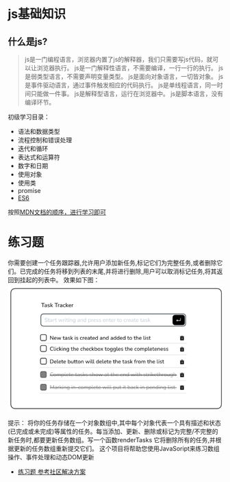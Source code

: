 # js基础知识
## 什么是js?
> js是一门编程语言，浏览器内置了js的解释器，我们只需要写js代码，就可以让浏览器执行。
> js是一门解释性语言，不需要编译，一行一行的执行。
> js是弱类型语言，不需要声明变量类型。
> js是面向对象语言，一切皆对象。
> js是事件驱动语言，通过事件触发相应的代码执行。
> js是单线程语言，同一时间只能做一件事。
> js是解释型语言，运行在浏览器中。
> js是脚本语言，没有编译环节。

初级学习目录：
* 语法和数据类型
* 流程控制和错误处理
* 迭代和循环
* 表达式和运算符
* 数字和日期
* 使用对象
* 使用类
* promise
* [ES6](https://wangdoc.com/es6/)

按照[MDN文档的顺序，进行学习即可](https://developer.mozilla.org/zh-CN/docs/Web/JavaScript/Guide/Introduction)


# 练习题
你需要创建一个任务跟踪器,允许用户添加新任务,标记它们为完整任务,或者删除它们。已完成的任务将移到列表的末尾,并将进行删除,用户可以取消标记任务,将其返回到挂起的列表中。
效果如下图：![img.png](img.png)

提示：
将你的任务存储在一个对象数组中,其中每个对象代表一个具有描述和状态(已完成或未完成)等属性的任务。每当添加、更新、删除或标记为完整/不完整的新任务时,都要更新任务数组。写一个函数renderTasks 它将删除所有的任务,并根据更新的任务数组重新提交它们。
这个项目将帮助您使用JavaSoript来练习数组操作、事件处理和动态DOM更新

* [练习题 参考社区解决方案](https://roadmap.sh/projects/task-tracker-js/solutions)



